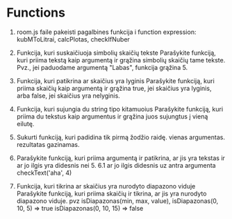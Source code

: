 # Functions

1. room.js faile pakeisti pagalbines funkcija i function expression: kubMToLitrai, calcPlotas, checkIfNuber
2. Funkcija, kuri suskaičiuoja simbolių skaičių tekste
   Parašykite funkciją, kuri priima tekstą kaip argumentą ir grąžina simbolių skaičių tame tekste. Pvz., jei paduodame argumentą "Labas", funkcija grąžina 5.
3. Funkcija, kuri patikrina ar skaičius yra lyginis
   Parašykite funkciją, kuri priima skaičių kaip argumentą ir grąžina true, jei skaičius yra lyginis, arba false, jei skaičius yra nelyginis.
4. Funkcija, kuri sujungia du string tipo kitamuoius
   Parašykite funkciją, kuri priima du tekstus kaip argumentus ir grąžina juos sujungtus į vieną eilutę.
5. Sukurti funkciją, kuri padidina tik pirmą žodžio raidę. vienas argumentas. rezultatas gazinamas.
6. Parašykite funkciją, kuri priima argumentą ir patikrina, ar jis yra tekstas ir ar jo ilgis yra didesnis nei 5.
   6.1 ar jo ilgis didesnis uz antra argumenta checkText('aha', 4)

7. Funkcija, kuri tikrina ar skaičius yra nurodyto diapazono viduje
   Parašykite funkciją, kuri priima skaičių ir tikrina, ar jis yra nurodyto diapazono viduje. pvz isDiapazonas(min, max, value),
   isDiapazonas(0, 10, 5) => true
   isDiapazonas(0, 10, 15) => false
